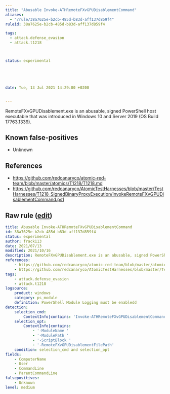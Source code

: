 ```yaml
---
title: "Abusable Invoke-ATHRemoteFXvGPUDisablementCommand"
aliases:
  - "/rule/38a7625e-b2cb-485d-b83d-aff137d859f4"
ruleid: 38a7625e-b2cb-485d-b83d-aff137d859f4

tags:
  - attack.defense_evasion
  - attack.t1218



status: experimental





date: Tue, 13 Jul 2021 14:29:00 +0200


---
```


RemoteFXvGPUDisablement.exe is an abusable, signed PowerShell host executable that was introduced in Windows 10 and Server 2019 (OS Build 17763.1339).

<!--more-->


## Known false-positives

* Unknown



## References

* https://github.com/redcanaryco/atomic-red-team/blob/master/atomics/T1218/T1218.md
* https://github.com/redcanaryco/AtomicTestHarnesses/blob/master/TestHarnesses/T1218_SignedBinaryProxyExecution/InvokeRemoteFXvGPUDisablementCommand.ps1


## Raw rule ([edit](https://github.com/SigmaHQ/sigma/edit/master/rules/windows/powershell/powershell_module/posh_pm_susp_athremotefxvgpudisablementcommand.yml))
```yaml
title: Abusable Invoke-ATHRemoteFXvGPUDisablementCommand
id: 38a7625e-b2cb-485d-b83d-aff137d859f4
status: experimental
author: frack113
date: 2021/07/13
modified: 2021/10/16
description: RemoteFXvGPUDisablement.exe is an abusable, signed PowerShell host executable that was introduced in Windows 10 and Server 2019 (OS Build 17763.1339).
references:
    - https://github.com/redcanaryco/atomic-red-team/blob/master/atomics/T1218/T1218.md
    - https://github.com/redcanaryco/AtomicTestHarnesses/blob/master/TestHarnesses/T1218_SignedBinaryProxyExecution/InvokeRemoteFXvGPUDisablementCommand.ps1
tags:
    - attack.defense_evasion
    - attack.t1218
logsource:
    product: windows
    category: ps_module
    definition: PowerShell Module Logging must be enabledd
detection:
    selection_cmd:
        ContextInfo|contains: 'Invoke-ATHRemoteFXvGPUDisablementCommand '
    selection_opt:
        ContextInfo|contains:
            - '-ModuleName '
            - '-ModulePath '
            - '-ScriptBlock '
            - '-RemoteFXvGPUDisablementFilePath'
    condition: selection_cmd and selection_opt
fields:
    - ComputerName
    - User
    - CommandLine
    - ParentCommandLine
falsepositives:
    - Unknown
level: medium
```
